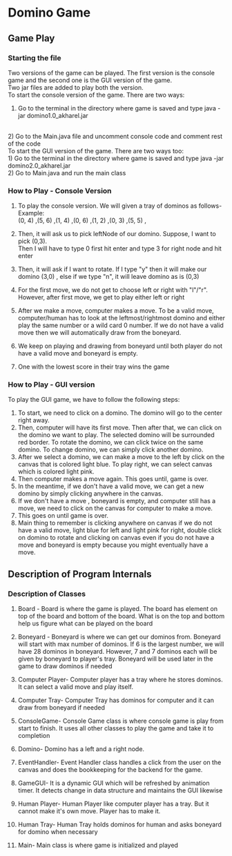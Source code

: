 # Domino Game

## Game Play

### Starting the file

Two versions of the game can be played. The first version is the console game and 
the second one is the GUI version of the game. <br>
Two jar files are added to play both the version. <br>
To start the console version of the game. There are two ways: <br>
1) Go to the terminal in the directory where game is saved and type java -jar domino1.0_akharel.jar
<br>
2) Go to the Main.java file and uncomment console code and comment rest of the code

<br>
To start the GUI version of the game. There are two ways too: <br>
1) Go to the terminal in the directory where game is saved and type java -jar domino2.0_akharel.jar <br>
2) Go to Main.java and run the main class

### How to Play - Console Version

1) To play the console version. We will given a tray of dominos as follows- Example: <br>
(0, 4) ,(5, 6) ,(1, 4) ,(0, 6) ,(1, 2) ,(0, 3) ,(5, 5) , <br>

2) Then, it will ask us to pick leftNode of our domino. Suppose, I want to pick (0,3). <br>
Then I will have to type 0 first hit enter and type 3 for right node and hit enter <br>
3) Then, it will ask if I want to rotate. If I type "y" then it will make our domino (3,0) ,
else if we type "n", it will leave domino as is (0,3) <br>
4) For the first move, we do not get to choose left or right with "l"/"r". However, after first move, we 
get to play either left or right <br>
5) After we make a move, computer makes a move. To be a valid move, computer/human has
to look at the leftmost/rightmost domino and either play the same number or a wild card 0 number. 
If we do not have a valid move then we will automatically draw from the boneyard. <br>

6) We keep on playing and drawing from boneyard until both player do not have a valid move and
boneyard is empty.  <br>
7) One with the lowest score in their tray wins the game <br>


### How to Play - GUI version

To play the GUI game, we have to follow the following steps: <br>
1) To start, we need to click on a domino. The domino will go to the center right away. <br>
2) Then, computer will have its first move. Then after that, we can click on the domino we want to play.
The selected domino will be surrounded red border. To rotate the domino, we can click twice on the
same domino. To change domino, we can simply click another domino. <br>
3) After we select a domino, we can make a move to the left by click on the canvas that is colored
light blue. To play right, we can select canvas which is colored light pink. <br>
4) Then computer makes a move again. This goes until, game is over. <br>
5) In the meantime, if we don't have a valid move, we can get a new domino by simply clicking
anywhere in the canvas. <br>
6) If we don't have a move , boneyard is empty, and computer still has a move, we need to click
on the canvas for computer to make a move. <br>
7) This goes on until game is over. <br>
8) Main thing to remember is clicking anywhere on canvas if we do not have a valid move, 
light blue for left and light pink for right, double click on domino to rotate and clicking
on canvas even if you do not have a move and boneyard is empty because you might eventually have
a move.  <br>


## Description of Program Internals

### Description of Classes

1) Board - Board is where the game is played. The board has element on top of the board 
and bottom of the board. What is on the top and bottom help us figure what can be played on
the board <br>

2) Boneyard - Boneyard is where we can get our dominos from. Boneyard will start with 
max number of dominos. If 6 is the largest number, we will have 28 dominos in boneyard. 
However, 7 and 7 dominos each will be given by boneyard to player's tray. Boneyard will be
used later in the game to draw dominos if needed <br>

3) Computer Player- Computer player has a tray where he stores dominos. It can select a
valid move and play itself. <br>

4) Computer Tray- Computer Tray has dominos for computer and it can draw from boneyard if needed <br>

5) ConsoleGame- Console Game class is where console game is play from start to finish. It uses
all other classes to play the game and take it to completion <br>

6) Domino- Domino has a left and a right node. <br>

7) EventHandler- Event Handler class handles a click from the user on the canvas and 
does the bookkeeping for the backend for the game. <br>

8) GameGUI- It is a dynamic GUI which will be refreshed by animation timer. It detects
change in data structure and maintains the GUI likewise <br>

9) Human Player- Human Player like computer player has a tray. But it cannot make it's own
move. Player has to make it. <br>

10) Human Tray- Human Tray holds dominos for human and asks boneyard for domino when 
necessary

11) Main- Main class is where game is initialized and played <br>
